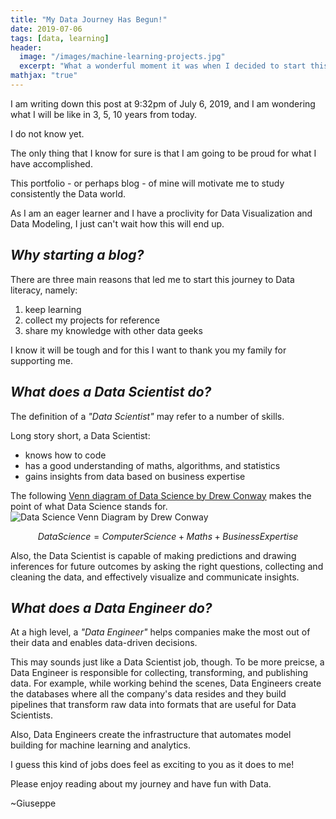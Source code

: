 ```yaml
---
title: "My Data Journey Has Begun!"
date: 2019-07-06
tags: [data, learning]
header:
  image: "/images/machine-learning-projects.jpg"
  excerpt: "What a wonderful moment it was when I decided to start this journey! Let me tell you about my passion for Data and why I started this website"
mathjax: "true"
---
```


I am writing down this post at 9:32pm of July 6, 2019, and I am wondering what I will be like in 3, 5, 10 years from today.

I do not know yet.

The only thing that I know for sure is that I am going to be proud for what I have accomplished.

This portfolio - or perhaps blog - of mine will motivate me to study consistently the Data world.

As I am an eager learner and I have a proclivity for Data Visualization and Data Modeling, I just can't wait how this will end up.

## *Why starting a blog?*

There are three main reasons that led me to start this journey to Data literacy, namely:

1. keep learning
2. collect my projects for reference
3. share my knowledge with other data geeks

I know it will be tough and for this I want to thank you my family for supporting me.

## *What does a Data Scientist do?*

The definition of a *"Data Scientist"* may refer to a number of skills.

Long story short, a Data Scientist:

+ knows how to code
+ has a good understanding of maths, algorithms, and statistics
+ gains insights from data based on business expertise

The following [Venn diagram of Data Science by Drew Conway](http://drewconway.com/zia/2013/3/26/the-data-science-venn-diagram) makes the point of what Data Science stands for.
<img src="https://static1.squarespace.com/static/5150aec6e4b0e340ec52710a/t/51525c33e4b0b3e0d10f77ab/1364352052403/Data_Science_VD.png" alt="Data Science Venn Diagram by Drew Conway">

$$Data Science = Computer Science + Maths + Business Expertise$$

Also, the Data Scientist is capable of making predictions and drawing inferences for future outcomes by asking the right questions, collecting and cleaning the data, and effectively visualize and communicate insights.

## *What does a Data Engineer do?*

At a high level, a *"Data Engineer"* helps companies make the most out of their data and enables data-driven decisions.

This may sounds just like a Data Scientist job, though. To be more preicse, a Data Engineer is responsible for collecting, transforming, and publishing data. For example, while working behind the scenes, Data Engineers create the databases where all the company's data resides and they build pipelines that transform raw data into formats that are useful for Data Scientists.

Also, Data Engineers create the infrastructure that automates model building for machine learning and analytics.

I guess this kind of jobs does feel as exciting to you as it does to me!

Please enjoy reading about my journey and have fun with Data.

~Giuseppe
